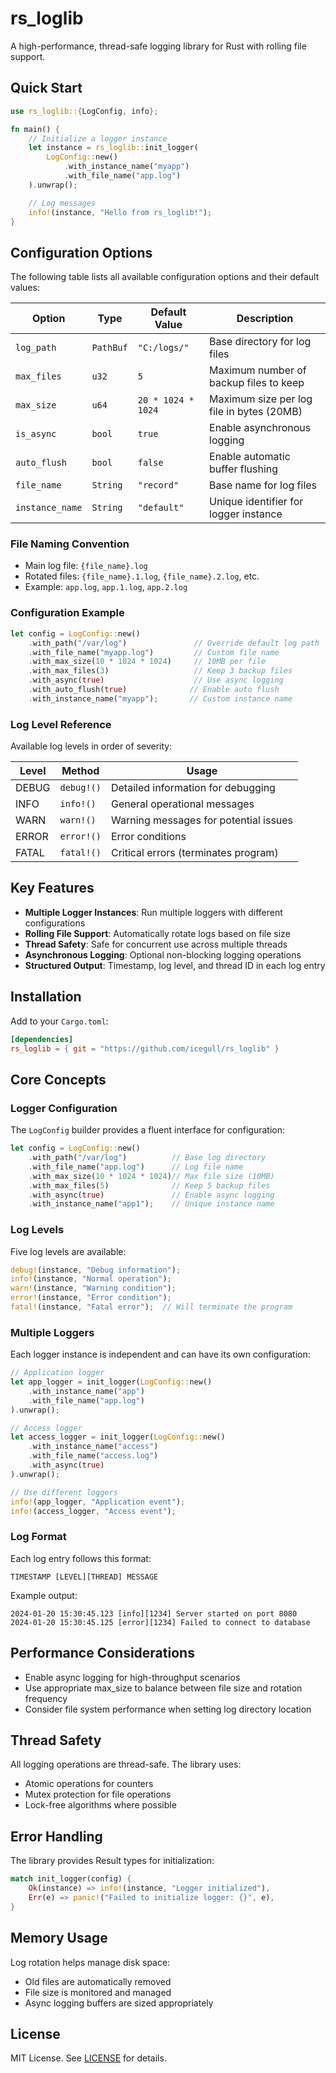 # rs_loglib

A high-performance, thread-safe logging library for Rust with rolling file support.

## Quick Start

```rust
use rs_loglib::{LogConfig, info};

fn main() {
    // Initialize a logger instance
    let instance = rs_loglib::init_logger(
        LogConfig::new()
            .with_instance_name("myapp")
            .with_file_name("app.log")
    ).unwrap();

    // Log messages
    info!(instance, "Hello from rs_loglib!");
}
```

## Configuration Options

The following table lists all available configuration options and their default values:

| Option | Type | Default Value | Description |
|--------|------|---------------|-------------|
| `log_path` | `PathBuf` | `"C:/logs/"` | Base directory for log files |
| `max_files` | `u32` | `5` | Maximum number of backup files to keep |
| `max_size` | `u64` | `20 * 1024 * 1024` | Maximum size per log file in bytes (20MB) |
| `is_async` | `bool` | `true` | Enable asynchronous logging |
| `auto_flush` | `bool` | `false` | Enable automatic buffer flushing |
| `file_name` | `String` | `"record"` | Base name for log files |
| `instance_name` | `String` | `"default"` | Unique identifier for logger instance |

### File Naming Convention

- Main log file: `{file_name}.log`
- Rotated files: `{file_name}.1.log`, `{file_name}.2.log`, etc.
- Example: `app.log`, `app.1.log`, `app.2.log`

### Configuration Example

```rust
let config = LogConfig::new()
    .with_path("/var/log")               // Override default log path
    .with_file_name("myapp.log")         // Custom file name
    .with_max_size(10 * 1024 * 1024)     // 10MB per file
    .with_max_files(3)                   // Keep 3 backup files
    .with_async(true)                    // Use async logging
    .with_auto_flush(true)              // Enable auto flush
    .with_instance_name("myapp");       // Custom instance name
```

### Log Level Reference

Available log levels in order of severity:

| Level | Method | Usage |
|-------|--------|-------|
| DEBUG | `debug!()` | Detailed information for debugging |
| INFO | `info!()` | General operational messages |
| WARN | `warn!()` | Warning messages for potential issues |
| ERROR | `error!()` | Error conditions |
| FATAL | `fatal!()` | Critical errors (terminates program) |

## Key Features

- **Multiple Logger Instances**: Run multiple loggers with different configurations
- **Rolling File Support**: Automatically rotate logs based on file size
- **Thread Safety**: Safe for concurrent use across multiple threads
- **Asynchronous Logging**: Optional non-blocking logging operations
- **Structured Output**: Timestamp, log level, and thread ID in each log entry

## Installation

Add to your `Cargo.toml`:

```toml
[dependencies]
rs_loglib = { git = "https://github.com/icegull/rs_loglib" }
```

## Core Concepts

### Logger Configuration

The `LogConfig` builder provides a fluent interface for configuration:

```rust
let config = LogConfig::new()
    .with_path("/var/log")          // Base log directory
    .with_file_name("app.log")      // Log file name
    .with_max_size(10 * 1024 * 1024)// Max file size (10MB)
    .with_max_files(5)              // Keep 5 backup files
    .with_async(true)               // Enable async logging
    .with_instance_name("app1");    // Unique instance name
```

### Log Levels

Five log levels are available:

```rust
debug!(instance, "Debug information");
info!(instance, "Normal operation");
warn!(instance, "Warning condition");
error!(instance, "Error condition");
fatal!(instance, "Fatal error");  // Will terminate the program
```

### Multiple Loggers

Each logger instance is independent and can have its own configuration:

```rust
// Application logger
let app_logger = init_logger(LogConfig::new()
    .with_instance_name("app")
    .with_file_name("app.log")
).unwrap();

// Access logger
let access_logger = init_logger(LogConfig::new()
    .with_instance_name("access")
    .with_file_name("access.log")
    .with_async(true)
).unwrap();

// Use different loggers
info!(app_logger, "Application event");
info!(access_logger, "Access event");
```

### Log Format

Each log entry follows this format:
```
TIMESTAMP [LEVEL][THREAD] MESSAGE
```

Example output:
```
2024-01-20 15:30:45.123 [info][1234] Server started on port 8080
2024-01-20 15:30:45.125 [error][1234] Failed to connect to database
```

## Performance Considerations

- Enable async logging for high-throughput scenarios
- Use appropriate max_size to balance between file size and rotation frequency
- Consider file system performance when setting log directory location

## Thread Safety

All logging operations are thread-safe. The library uses:
- Atomic operations for counters
- Mutex protection for file operations
- Lock-free algorithms where possible

## Error Handling

The library provides Result types for initialization:

```rust
match init_logger(config) {
    Ok(instance) => info!(instance, "Logger initialized"),
    Err(e) => panic!("Failed to initialize logger: {}", e),
}
```

## Memory Usage

Log rotation helps manage disk space:
- Old files are automatically removed
- File size is monitored and managed
- Async logging buffers are sized appropriately

## License

MIT License. See [LICENSE](LICENSE) for details.
